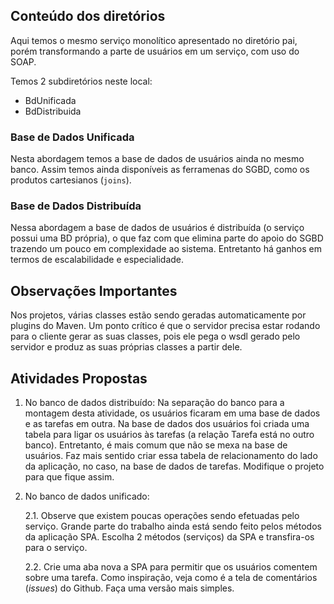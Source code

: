 ## Conteúdo dos diretórios

Aqui temos o mesmo serviço monolítico apresentado no diretório pai, porém transformando a parte
de usuários em um serviço, com uso do SOAP.

Temos 2 subdiretórios neste local:

- BdUnificada
- BdDistribuida

### Base de Dados Unificada

Nesta abordagem temos a base de dados de usuários ainda no mesmo banco. Assim temos ainda 
disponíveis as ferramenas do SGBD, como os produtos cartesianos (`joins`).

### Base de Dados Distribuída

Nessa abordagem a base de dados de usuários é distribuída (o serviço possui uma BD própria), 
o que faz com que elimina parte do apoio do SGBD trazendo um pouco em complexidade ao sistema.
Entretanto há ganhos em termos de escalabilidade e especialidade.

## Observações Importantes

Nos projetos, várias classes estão sendo geradas automaticamente por plugins do Maven. Um ponto
crítico é que o servidor precisa estar rodando para o cliente gerar as suas classes, pois ele
pega o wsdl gerado pelo servidor e produz as suas próprias classes a partir dele.

## Atividades Propostas

1. No banco de dados distribuído: Na separação do banco para a montagem desta atividade, os usuários
ficaram em uma base de dados e as tarefas em outra. Na base de dados dos usuários foi criada uma
tabela para ligar os usuários às tarefas (a relação Tarefa está no outro banco). Entretanto, é
mais comum que não se mexa na base de usuários. Faz mais sentido criar essa tabela de relacionamento
do lado da aplicação, no caso, na base de dados de tarefas. Modifique o projeto para que fique assim.

2. No banco de dados unificado:

    2.1. Observe que existem poucas operações sendo efetuadas pelo serviço. Grande parte do trabalho
    ainda está sendo feito pelos métodos da aplicação SPA. Escolha 2 métodos (serviços) da SPA e
    transfira-os para o serviço.
    
    2.2. Crie uma aba nova a SPA para permitir que os usuários comentem sobre uma tarefa. Como inspiração, 
    veja como é a tela de comentários (_issues_) do Github. Faça uma versão mais simples.


